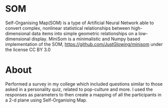 # SOM
Self-Organising Map(SOM) is a type of Artificial Neural Network able to convert complex, nonlinear statistical relationships between high-dimensional data items into simple geometric relationships on a low-dimensional display.
MiniSom is a minimalistic and Numpy based implementation of the SOM, https://github.com/JustGlowing/minisom under the license CC BY 3.0

# About

Performed a survey in my college which included questions similar to those asked in a personality quiz, related to pop-culture and more. I used the responses as parameters to then create a mapping of all the participants in a 2-d plane using Self-Organising Map.
